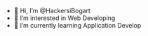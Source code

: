 - 👋 Hi, I’m @HackersiBogart
- 👀 I’m interested in Web Developing
- 🌱 I’m currently learning Application Develop

<!---
HackersiBogart/HackersiBogart is a ✨ special ✨ repository because its `README.md` (this file) appears on your GitHub profile.
You can click the Preview link to take a look at your changes.
--->
